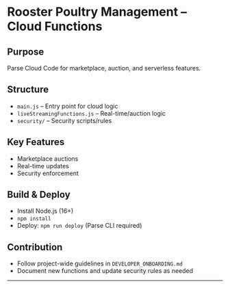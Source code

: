 # Rooster Poultry Management – Cloud Functions

## Purpose
Parse Cloud Code for marketplace, auction, and serverless features.

## Structure
- `main.js` – Entry point for cloud logic
- `liveStreamingFunctions.js` – Real-time/auction logic
- `security/` – Security scripts/rules

## Key Features
- Marketplace auctions
- Real-time updates
- Security enforcement

## Build & Deploy
- Install Node.js (16+)
- `npm install`
- Deploy: `npm run deploy` (Parse CLI required)

## Contribution
- Follow project-wide guidelines in `DEVELOPER_ONBOARDING.md`
- Document new functions and update security rules as needed

---
